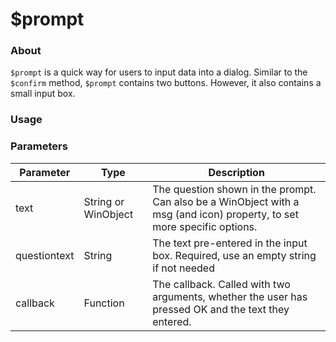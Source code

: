 # $prompt

### About

`$prompt` is a quick way for users to input data into a dialog. Similar to the `$confirm` method, `$prompt` contains two buttons. However, it also contains a small input box.

### Usage

### Parameters
| Parameter    | Type                | Description                                                                                                             |
|--------------|---------------------|-------------------------------------------------------------------------------------------------------------------------|
| text         | String or WinObject | The question shown in the prompt. Can also be a WinObject with a msg (and icon) property, to set more specific options. |
| questiontext | String              | The text pre-entered in the input box. Required, use an empty string if not needed                                      |
| callback     | Function            | The callback. Called with two arguments, whether the user has pressed OK and the text they entered.                     |